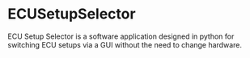 # ECUSetupSelector
 ECU Setup Selector is a software application designed in python for switching ECU setups via a GUI without the need to change hardware.
